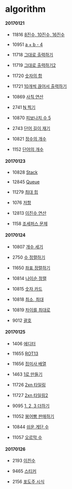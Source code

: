 # algorithm

#### 20170121
* 11816 [8진수, 10진수, 16진수](https://www.acmicpc.net/problem/11816)

* 10951 [a + b - 4](https://www.acmicpc.net/problem/10951)

* 11718 [그대로 출력하기](https://www.acmicpc.net/problem/11718)

* 11719 [그대로 출력하기2](https://www.acmicpc.net/problem/11719)

* 11720 [숫자의 합](https://www.acmicpc.net/problem/11720)

* 11721 [10개씩 끊어서 출력하기](https://www.acmicpc.net/problem/11721)

* 10869 [사칙 연산](https://www.acmicpc.net/problem/10869)

* 2741 [N 찍기](https://www.acmicpc.net/problem/2741)

* 10870 [피보나치 수 5](https://www.acmicpc.net/problem/10870)

* 2743 [단어 길이 재기](https://www.acmicpc.net/problem/2743)

* 10821 [정수의 개수](https://www.acmicpc.net/problem/10821)

* 1152 [단어의 개수](https://www.acmicpc.net/problem/1152)

#### 20170123
* 10828 [Stack](https://www.acmicpc.net/problem/10828)

* 12845 [Queue](https://www.acmicpc.net/problem/10845)

* 11279 [최대 힙](https://www.acmicpc.net/problem/11279)

* 1076 [저항](https://www.acmicpc.net/problem/1076)

* 12813 [이진수 연산](https://www.acmicpc.net/problem/12813)

* 1158 [조세퍼스 문제](https://www.acmicpc.net/problem/1158)

#### 20170124
* 10807 [개수 세기](https://www.acmicpc.net/problem/10807)

* 2750 [수 정렬하기](https://www.acmicpc.net/problem/2750)

* 11650 [좌표 정렬하기](https://www.acmicpc.net/problem/11650)

* 10814 [나이순 정렬](https://www.acmicpc.net/problem/10814)

* 10815 [숫자 카드](https://www.acmicpc.net/problem/10815)

* 10818 [최소, 최대](https://www.acmicpc.net/problem/10818)

* 10819 [차이를 최대로](https://www.acmicpc.net/problem/10819)

* 9012 [괄호](https://www.acmicpc.net/problem/9012)

#### 20170125

* 1406 [에디터](https://www.acmicpc.net/problem/1406)

* 11655 [ROT13](https://www.acmicpc.net/problem/11655)

* 11656 [접미사 배열](https://www.acmicpc.net/problem/11656)

* 1463 [1로 만들기](https://www.acmicpc.net/problem/1463)

* 11726 [2xn 타일링](https://www.acmicpc.net/problem/11727)

* 11727 [2xn 타일링2](https://www.acmicpc.net/problem/11727)

* 9095 [1, 2, 3 더하기](https://www.acmicpc.net/problem/9095)

* 11052 [붕어빵 판매하기](https://www.acmicpc.net/problem/11052)

* 10844 [쉬운 계단 수](https://www.acmicpc.net/problem/10844)

* 11057 [오르막 수](https://www.acmicpc.net/problem/11057)

#### 20170126

* 2193 [이친수](https://www.acmicpc.net/problem/2193)

* 9465 [스티커](https://www.acmicpc.net/problem/9465)

* 2156 [포도주 시식](https://www.acmicpc.net/problem/2156)
